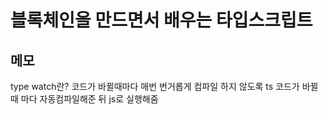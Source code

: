 # 블록체인을 만드면서 배우는 타입스크립트

## 메모

type watch란? 코드가 바뀔때마다 매번 번거롭게 컴파일 하지 않도록 ts 코드가 바뀔 때 마다 자동컴파일해준 뒤 js로 실행해줌
